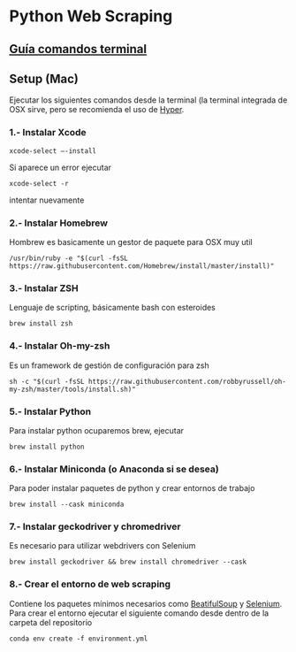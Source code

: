 # Python Web Scraping

## [Guía comandos terminal](./BASH_GUIDE.md)
## Setup (Mac)

Ejecutar los siguientes comandos desde la terminal (la terminal integrada de OSX sirve, pero se recomienda el uso de [Hyper](https://hyper.is/).

### 1.- Instalar Xcode

```console
xcode-select —-install
```

 Si aparece un error ejecutar

```console
xcode-select -r
```

 intentar nuevamente

### 2.- Instalar Homebrew

 Hombrew es basicamente un gestor de paquete para OSX muy util

```console
/usr/bin/ruby -e "$(curl -fsSL https://raw.githubusercontent.com/Homebrew/install/master/install)"
```

### 3.- Instalar ZSH

 Lenguaje de scripting, básicamente bash con esteroides

```console
brew install zsh
```

### 4.- Instalar Oh-my-zsh

 Es un framework de gestión de configuración para zsh

```console
sh -c "$(curl -fsSL https://raw.githubusercontent.com/robbyrussell/oh-my-zsh/master/tools/install.sh)"
```

### 5.- Instalar Python

 Para instalar python ocuparemos brew, ejecutar

```console
brew install python
```

### 6.- Instalar Miniconda (o Anaconda si se desea)

 Para poder instalar paquetes de python y crear entornos de trabajo

```console
brew install --cask miniconda
```

### 7.- Instalar geckodriver y chromedriver

 Es necesario para utilizar webdrivers con Selenium

```console
brew install geckodriver && brew install chromedriver --cask
```

### 8.- Crear el entorno de web scraping

 Contiene los paquetes mínimos necesarios como [BeatifulSoup](https://www.crummy.com/software/BeautifulSoup/bs4/doc/#making-the-soup) y [Selenium](https://selenium-python.readthedocs.io/). Para crear el entorno ejecutar el siguiente comando desde dentro de la carpeta del repositorio

```console
conda env create -f environment.yml
```
